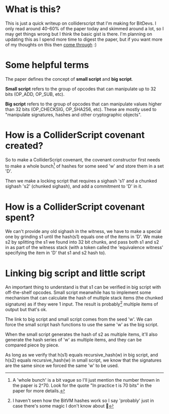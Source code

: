# What is this?
This is just a quick writeup on colliderscript that I'm making for BitDevs. I only read around 40-60% of the paper today and skimmed around a lot, so I may get things wrong but I think the basic gist is there. I'm planning on updating this as I spend more time to digest the paper, but if you want more of my thoughts on this then [come through](https://www.meetup.com/miami-bitdevs/events/304310570) :)

# Some helpful terms

The paper defines the concept of **small script** and **big script**. 

**Small script** refers to the group of opcodes that can manipulate up to 32 bits (OP_ADD, OP_SUB, etc). 

**Big script** refers to the group of opcodes that can manipulate values higher than 32 bits (OP_CHECKSIG, OP_SHA256, etc). These are mostly used to "manipulate signatures, hashes and other cryptographic objects".

# How is a ColliderScript covenant created?

So to make a ColliderScript covenant, the covenant constructor first needs to make a whole bunch[^1] of hashes for some seed 'w' and store them in a set 'D'.

Then we make a locking script that requires a sighash 's1' and a chunked sighash 's2' (chunked sighash), and add a commitment to 'D' in it. 

# How is a ColliderScript covenant spent?

We can't provide any old sighash in the witness, we have to make a special one by grinding s1 until the hash(s1) equals one of the items in 'D'. We make s2 by splitting the s1 we found into 32 bit chunks, and pass both s1 and s2 in as part of the witness stack (with a token called the 'equivalence witness' specifying the item in 'D' that s1 and s2 hash to). 

# Linking big script and little script

An important thing to understand is that s1 can be verified in big script with off-the-shelf opcodes. Small script meanwhile has to implement some mechanism that can calculate the hash of multiple stack items (the chunked signature) as if they were 1 input. The result is probably[^2] multiple items of output but that's ok.

The link to big script and small script comes from the seed 'w'. We can force the small script hash functions to use the same 'w' as the big script. 

When the small script generates the hash of s2 as multiple items, it'll also generate the hash series of 'w' as multiple items, and they can be compared piece by piece. 

As long as we verify that h(s1) equals recursive_hash(w) in big script, and h(s2) equals recursive_hash(w) in small script, we know that the signatures are the same since we forced the same 'w' to be used.

[^1]: A 'whole bunch' is a bit vague so I'll just mention the number thrown in the paper is 2^70. Look for the quote "In practice t is 70 bits" in the paper for more details. 

[^2]: I haven't seen how the BitVM hashes work so I say 'probably' just in case there's some magic I don't know about 👀